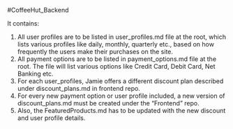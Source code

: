 #CoffeeHut_Backend 

It contains:
1. All user profiles are to be listed in user_profiles.md file at the root, which lists various profiles like daily, monthly, quarterly etc., based on how frequently the users make their purchases on the site.
2. All payment options are to be listed in payment_options.md file at the root. The file will list various options like Credit Card, Debit Card, Net Banking etc. 
3. For each user_profiles, Jamie offers a different discount plan described under discount_plans.md in frontend repo.
4. For every new payment option or user profile included, a new version of discount_plans.md must be created under the “Frontend” repo. 
5. Also, the FeaturedProducts.md has to be updated with the new discount and user profile details.